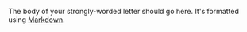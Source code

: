 The body of your strongly-worded letter should go here. It's formatted using [Markdown](https://github.com/adam-p/markdown-here/wiki/Markdown-Cheatsheet).
